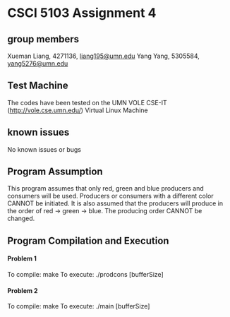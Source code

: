 # CSCI 5103 Assignment 4

## group members
Xueman Liang, 4271136, liang195@umn.edu
Yang Yang, 5305584, yang5276@umn.edu

## Test Machine
The codes have been tested on the UMN VOLE CSE-IT (http://vole.cse.umn.edu/) Virtual Linux Machine

## known issues
No known issues or bugs

## Program Assumption
This program assumes that only red, green and blue producers and consumers will be used. Producers or consumers with a different color CANNOT be initiated. It is also assumed that the producers will produce in the order of red -> green -> blue. The producing order CANNOT be changed.

## Program Compilation and Execution
#### Problem 1
To compile: make
To execute: ./prodcons [bufferSize]

#### Problem 2
To compile: make
To execute: ./main [bufferSize]